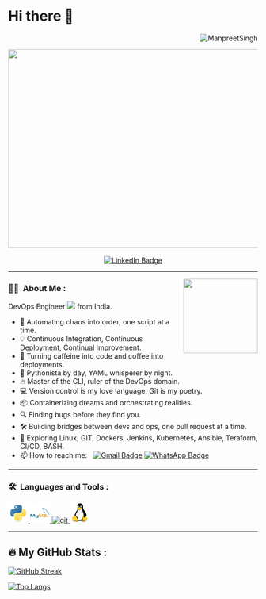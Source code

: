 # Hi there 👋
<p align="right"> <img src="https://komarev.com/ghpvc/?username=Manpreet-Singh-MS&label=Views&color=blue&style=for-the-badge" alt="ManpreetSingh" /> </p>

<div align="center">
<img src="https://miro.medium.com/v2/resize:fit:1358/1*xpBuOfOAQ4J8D1vAyncmbg.gif" width="600" height="400"/>
</div>

<p align="center">
<a href="https://www.linkedin.com/in/manpreet-singh-maspr/"><img src="https://img.shields.io/badge/LinkedIn-blue?style=for-the-badge&logo=linkedin&logoColor=white" alt="LinkedIn Badge"></a>

---

<img align="right" height="150" width="150" alt="" src="https://media.giphy.com/media/M9gbBd9nbDrOTu1Mqx/giphy.gif" />

### :man_technologist: &nbsp;About Me :
DevOps Engineer <img src="https://media.giphy.com/media/WUlplcMpOCEmTGBtBW/giphy.gif" width="30"> from India.
- 🚀 Automating chaos into order, one script at a time.
- 💡 Continuous Integration, Continuous Deployment, Continual Improvement.
- 🔧 Turning caffeine into code and coffee into deployments.
- 🐍 Pythonista by day, YAML whisperer by night.
- 🔥 Master of the CLI, ruler of the DevOps domain.
- 💻 Version control is my love language, Git is my poetry.
- 📦 Containerizing dreams and orchestrating realities.
- 🔍 Finding bugs before they find you.
- 🛠️ Building bridges between devs and ops, one pull request at a time.
- 🌱 Exploring Linux, GIT, Dockers, Jenkins, Kubernetes, Ansible, Teraform, CI/CD, BASH.
- 📫 How to reach me: &nbsp; 
<a href="mailto:manpreet.singh.ms.tech@gmail.com"><img src="https://img.shields.io/badge/Gmail-white?style=flat&logo=Gmail&logoColor=red" alt="Gmail Badge"></a>
[![WhatsApp Badge](https://img.shields.io/badge/WhatsApp-green?style=flat&logo=WhatsApp&logoColor=white)](https://wa.me/8800931978)

---

### 🛠 &nbsp;Languages and Tools :
<p align="left"> 

<a href="https://www.python.org" target="_blank" rel="noreferrer"> <img src="https://raw.githubusercontent.com/devicons/devicon/master/icons/python/python-original.svg" alt="python" width="40" height="40"/> </a>
<a href="https://www.mysql.com/" target="_blank" rel="noreferrer"> <img src="https://raw.githubusercontent.com/devicons/devicon/master/icons/mysql/mysql-original-wordmark.svg" alt="mysql" width="40" height="40"/> </a>
<a href="https://git-scm.com/" target="_blank" rel="noreferrer"> <img src="https://www.vectorlogo.zone/logos/git-scm/git-scm-icon.svg" alt="git" width="40" height="40"/> </a>
<a href="https://www.linux.org/" target="_blank" rel="noreferrer"> <img src="https://raw.githubusercontent.com/devicons/devicon/master/icons/linux/linux-original.svg" alt="linux" width="40" height="40"/> </a> 

</p>

---



## :fire: My GitHub Stats :


<p align="center">
  
[![GitHub Streak](https://streak-stats.demolab.com/?user=manpreet-singh-ms&theme=vision-friendly-dark)](https://git.io/streak-stats)


[![Top Langs](https://github-readme-stats.vercel.app/api/top-langs/?username=Manpreet-Singh-MS&layout=compact&theme=vision-friendly-dark)](https://github.com/ManpreetSinghMaspr/github-readme-stats)

</p>
